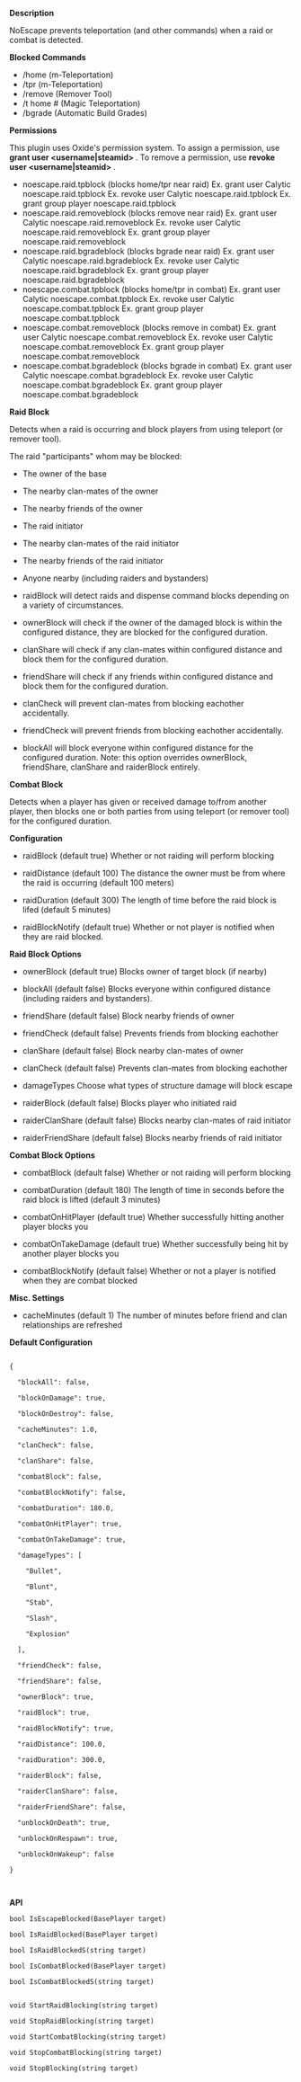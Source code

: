 **Description** 


NoEscape prevents teleportation (and other commands) when a raid or combat is detected.

**Blocked Commands** 


* /home        (m-Teleportation)
* /tpr            (m-Teleportation)
* /remove     (Remover Tool)
* /t home #   (Magic Teleportation)
* /bgrade     (Automatic Build Grades)

**Permissions** 

This plugin uses Oxide's permission system. To assign a permission, use **grant user <username|steamid> <permission>** . To remove a permission, use **revoke user <username|steamid> <permission>** .


* noescape.raid.tpblock (blocks home/tpr near raid)
Ex. grant user Calytic noescape.raid.tpblock
Ex. revoke user Calytic noescape.raid.tpblock
Ex. grant group player noescape.raid.tpblock
* noescape.raid.removeblock (blocks remove near raid)
Ex. grant user Calytic noescape.raid.removeblock
Ex. revoke user Calytic noescape.raid.removeblock
Ex. grant group player noescape.raid.removeblock
* noescape.raid.bgradeblock (blocks bgrade near raid)
Ex. grant user Calytic noescape.raid.bgradeblock
Ex. revoke user Calytic noescape.raid.bgradeblock
Ex. grant group player noescape.raid.bgradeblock
* noescape.combat.tpblock (blocks home/tpr in combat)
Ex. grant user Calytic noescape.combat.tpblock
Ex. revoke user Calytic noescape.combat.tpblock
Ex. grant group player noescape.combat.tpblock
* noescape.combat.removeblock (blocks remove in combat)
 Ex. grant user Calytic noescape.combat.removeblock
 Ex. revoke user Calytic noescape.combat.removeblock
Ex. grant group player noescape.combat.removeblock
* noescape.combat.bgradeblock (blocks bgrade in combat)
 Ex. grant user Calytic noescape.combat.bgradeblock
 Ex. revoke user Calytic noescape.combat.bgradeblock
Ex. grant group player noescape.combat.bgradeblock

**Raid Block** 

Detects when a raid is occurring and block players from using teleport (or remover tool).


The raid "participants" whom may be blocked:

* The owner of the base
* The nearby clan-mates of the owner
* The nearby friends of the owner
* The raid initiator
* The nearby clan-mates of the raid initiator
* The nearby friends of the raid initiator
* Anyone nearby (including raiders and bystanders)

* raidBlock will detect raids and dispense command blocks depending on a variety of circumstances.
* ownerBlock will check if the owner of the damaged block is within the configured distance, they are blocked for the configured duration.
* clanShare will check if any clan-mates within configured distance and block them for the configured duration.
* friendShare will check if any friends within configured distance and block them for the configured duration.
* clanCheck will prevent clan-mates from blocking eachother accidentally.
* friendCheck will prevent friends from blocking eachother accidentally.
* blockAll will block everyone within configured distance for the configured duration. Note: this option overrides ownerBlock, friendShare, clanShare and raiderBlock entirely.

**Combat Block** 

Detects when a player has given or received damage to/from another player, then blocks one or both parties from using teleport (or remover tool) for the configured duration.

**Configuration** 


* raidBlock (default true)
Whether or not raiding will perform blocking
* raidDistance (default 100)
The distance the owner must be from where the raid is occurring (default 100 meters)

* raidDuration (default 300)
The length of time before the raid block is lifed (default 5 minutes)
* raidBlockNotify (default true)
Whether or not player is notified when they are raid blocked.

**Raid Block Options** 


* ownerBlock (default true)
Blocks owner of target block (if nearby)

* blockAll (default false)
Blocks everyone within configured distance (including raiders and bystanders).

* friendShare (default false)
Block nearby friends of owner

* friendCheck (default false)
Prevents friends from blocking eachother

* clanShare (default false)
Block nearby clan-mates of owner
* clanCheck (default false)
Prevents clan-mates from blocking eachother
* damageTypes
Choose what types of structure damage will block escape
* raiderBlock (default false)
Blocks player who initiated raid

* raiderClanShare (default false)
Blocks nearby clan-mates of raid initiator
* raiderFriendShare (default false)
Blocks nearby friends of raid initiator

**Combat Block Options** 


* combatBlock (default false)
Whether or not raiding will perform blocking
* combatDuration (default 180)
The length of time in seconds before the raid block is lifted (default 3 minutes)
* combatOnHitPlayer (default true)
Whether successfully hitting another player blocks you

* combatOnTakeDamage (default true)
Whether successfully being hit by another player blocks you
* combatBlockNotify (default false)
Whether or not a player is notified when they are combat blocked

**Misc. Settings** 


* cacheMinutes (default 1)
The number of minutes before friend and clan relationships are refreshed

**Default Configuration** 


````

{

  "blockAll": false,

  "blockOnDamage": true,

  "blockOnDestroy": false,

  "cacheMinutes": 1.0,

  "clanCheck": false,

  "clanShare": false,

  "combatBlock": false,

  "combatBlockNotify": false,

  "combatDuration": 180.0,

  "combatOnHitPlayer": true,

  "combatOnTakeDamage": true,

  "damageTypes": [

    "Bullet",

    "Blunt",

    "Stab",

    "Slash",

    "Explosion"

  ],

  "friendCheck": false,

  "friendShare": false,

  "ownerBlock": true,

  "raidBlock": true,

  "raidBlockNotify": true,

  "raidDistance": 100.0,

  "raidDuration": 300.0,

  "raiderBlock": false,

  "raiderClanShare": false,

  "raiderFriendShare": false,

  "unblockOnDeath": true,

  "unblockOnRespawn": true,

  "unblockOnWakeup": false

}

 
````

**API** 

````
bool IsEscapeBlocked(BasePlayer target)

bool IsRaidBlocked(BasePlayer target)

bool IsRaidBlockedS(string target)

bool IsCombatBlocked(BasePlayer target)

bool IsCombatBlockedS(string target)


void StartRaidBlocking(string target)

void StopRaidBlocking(string target)

void StartCombatBlocking(string target)

void StopCombatBlocking(string target)

void StopBlocking(string target)
````